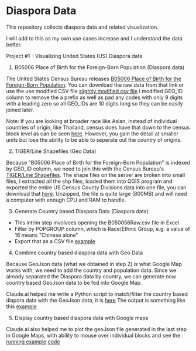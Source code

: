 # Diaspora Data
This repository collects diaspora data and related visualization.

I will add to this as my own use cases increase and I understand the data better.

Project #1 - Visualizing United States (US) Diaspora data

1. B05006 Place of Birth for the Foreign-Born Population (Diaspora data)

The United States Census Bureau releases [B05006 Place of Birth for the Foreign-Born Population](https://data.census.gov/table/ACSDT5YSPT2021.B05006?q=Place%20of%20Birth&t=-04&g=010XX00US$0600000). You can download the raw data from that link or use the use modified CSV file [slightly modified csv file](data/B05006Raw.csv) I modified GEO_ID column to remove the a prefix as well as pad any codes with only 9 digits with a leading zero so all GEO_IDs are 10 digits long so they can be easily joined later.

Note: If you are looking at broader race like Asian, instead of individual countries of origin, like Thailand, census does have that down to the census block level as can be seen [here](https://bestneighborhood.org/race-in-los-angeles-ca/). However, you gain the detail at smaller units but lose the ability to be able to seperate out the country of origins.

2. TIGER/Line Shapefiles (Geo Data)

Because "B05006 Place of Birth for the Foreign-Born Population" is indexed by GEO_ID column, we need to join this with the Census Bureau's [TIGER/Line Shapefiles](https://www.census.gov/geographies/mapping-files/time-series/geo/tiger-line-file.2021.html#list-tab-790442341). The shape files on the server are broken into small files, I extracted all the shp files, loaded them into QGIS program and exported the entire US Census County Divisions data into one file, you can download that [here](data/merged2021.7z).  Unzipped, the file is quite large (800MB) and will need a computer with enough CPU and RAM to handle. 

3. Generate Country based Diaspora Data (Diaspora data)

  * This intrim step involvoes opening the B050056Raw.csv file in Excel
  * Filter by POPGROUP column, which is Race/Ethnic Group, e.g. a value of 16 means "Chinese alone"
  * Export that as a CSV file [example](data/Japanese.csv)

4. Combine country based diaspora data with Geo Data

Because GeoJson data (what we obtained in step 2) is what Google Map works with, we need to add the country and population data. Since we already separated the Diaspora data by country, we can generate now country based GeoJson data to be fed into Google Map.

Claude.ai helped me write a Python script to match/filter the country based diapora data with the GeoJson data, it is [here](data/importjson.py)
The output is something like this [example](data/Japanese.geojson)

5. Display country based diaspora data with Google maps

Claude.ai also helped me to plot the geoJson file generated in the last step in Google Maps, with ability to mouse over individual blocks and see the : [running example](https://rdai.github.io/DiasporaData/) 
[code](index.html)



